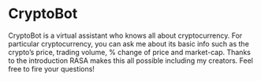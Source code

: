 # CryptoBot
CryptoBot is a virtual assistant who knows all about cryptocurrency. For particular cryptocurrency, you can ask me about its basic info such as the crypto’s price, trading volume, % change of price and market-cap. Thanks to the introduction RASA makes this all possible including my creators. Feel free to fire your questions!
